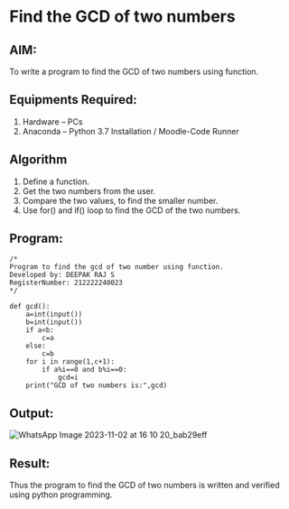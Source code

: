 # Find the GCD of two numbers

## AIM:
To write a program to find the GCD of two numbers using function.

## Equipments Required:
1. Hardware – PCs
2. Anaconda – Python 3.7 Installation / Moodle-Code Runner

## Algorithm
1. Define a function.
2. Get the two numbers from the user.
3. Compare the two values, to find the smaller number.
4. Use for() and if() loop to find the GCD of the two numbers.

## Program:
```
/*
Program to find the gcd of two number using function.
Developed by: DEEPAK RAJ S
RegisterNumber: 212222240023
*/
```
```
def gcd():
    a=int(input())
    b=int(input())
    if a<b:
        c=a
    else:
        c=b
    for i in range(1,c+1):
        if a%i==0 and b%i==0:
            gcd=i
    print("GCD of two numbers is:",gcd)
```
## Output:
![WhatsApp Image 2023-11-02 at 16 10 20_bab29eff](https://github.com/DEEPAK2200233/GCD-of-two-numbers/assets/118707676/160480fa-2cd9-40be-a13d-8e1b79ceda6a)

## Result:
Thus the program to find the GCD of two numbers is written and verified using python programming.
